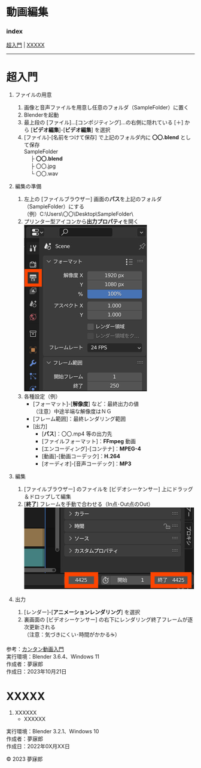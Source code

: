 # 動画編集<a id="TOP"></a>

### <b>index</b>

[超入門](#231021) | [XXXXX](#220X02)
***


<a name="231021"></a>
# <b>超入門</b>

1. ファイルの用意  
    1. 画像と音声ファイルを用意し任意のフォルダ（SampleFolder）に置く  
    1. Blenderを起動  
    1. 最上段の [ファイル]...[コンポジティング]...の右側に隠れている [＋] から [**ビデオ編集**]-[**ビデオ編集**] を選択  
    1. [ファイル]-[名前をつけて保存] で上記のフォルダ内に **〇〇.blend** として保存  
  SampleFolder  
　  ├ **〇〇.blend**  
　  ├ 〇〇.jpg  
　  └ 〇〇.wav  

1. 編集の準備
    1. 左上の [ファイルブラウザー] 画面の**パス**を上記のフォルダ（SampleFolder）にする  
    （例）C:\Users\〇〇\Desktop\SampleFolder\
    1. プリンター型アイコンから**出力プロパティ**を開く  
    ![image](https://github.com/mubirou/Blender-Study-Notes/blob/master/video/jpg/202310212147.jpg)  
    1. 各種設定（例）  
        * [フォーマット]-[**解像度**] など：最終出力の値  
        （注意）中途半端な解像度はＮＧ
        * [フレーム範囲]：最終レンダリング範囲
        * [出力]
            * [**パス**]：〇〇.mp4 等の出力先
            * [ファイルフォーマット]：**FFmpeg** 動画
            * [エンコーディング]-[コンテナ]：**MPEG-4**
            * [動画]-[動画コーデック]：**H.264**
            * [オーディオ]-[音声コーデック]：**MP3**

1. 編集
    1. [ファイルブラウザー] のファイルを [ビデオシーケンサー] 上にドラッグ＆ドロップして編集
    1. [**終了**] フレームを手動で合わせる（In点･Out点のOut）  
    ![image](https://github.com/mubirou/Blender-Study-Notes/blob/master/video/jpg/202310212209.jpg)  

1. 出力
    1. [レンダー]-[**アニメーションレンダリング**] を選択
    1. 裏画面の [ビデオシーケンサー] の右下にレンダリング終了フレームが逐次更新される  
    （注意：気づきにくい･時間がかかる☕）


参考：[カンタン動画入門](https://douga-tec.com/?p=29969)  
実行環境：Blender 3.6.4、Windows 11  
作成者：夢寐郎  
作成日：2023年10月21日  


<a name="220X02"></a>
# <b>XXXXX</b>

1. XXXXXX
    * XXXXXX

実行環境：Blender 3.2.1、Windows 10  
作成者：夢寐郎  
作成日：2022年0X月XX日  


© 2023 夢寐郎